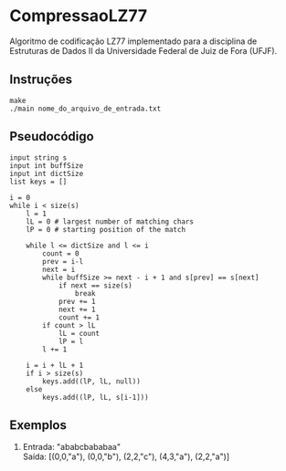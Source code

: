 # CompressaoLZ77
Algoritmo de codificação LZ77 implementado para a disciplina de Estruturas de Dados II da Universidade Federal de Juiz de Fora (UFJF). 
## Instruções
```
make
./main nome_do_arquivo_de_entrada.txt
```
## Pseudocódigo
```
input string s
input int buffSize
input int dictSize
list keys = []

i = 0
while i < size(s)
    l = 1
    lL = 0 # largest number of matching chars
    lP = 0 # starting position of the match

    while l <= dictSize and l <= i
        count = 0
        prev = i-l
        next = i
        while buffSize >= next - i + 1 and s[prev] == s[next]
            if next == size(s)
                break
            prev += 1
            next += 1
            count += 1
        if count > lL
            lL = count
            lP = l
        l += 1
    
    i = i + lL + 1
    if i > size(s)
        keys.add((lP, lL, null))
    else
        keys.add((lP, lL, s[i-1]))
```
## Exemplos
1. Entrada: "ababcbababaa"    
    Saída: [(0,0,"a"), (0,0,"b"), (2,2,"c"), (4,3,"a"), (2,2,"a")]

